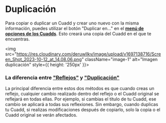 # Duplicación

Para copiar o duplicar un Cuadd y crear uno nuevo con la misma información, puedes utilizar el botón "Duplicar en..." en el [**menú de opciones de los Cuadds**](./CuaddOptionMenu.md). Esto creará una copia del Cuadd en el que te encuentras.

 <img src="https://res.cloudinary.com/deruwllkv/image/upload/v1697138716/Screen_Shot_2023-10-12_at_14.08.06.png" className="image-1" alt="Imagen duplicación" style={{ height: '250px' }}></img> 

### La diferencia entre ["Reflejos"](./Reflections.md) y ["Duplicación"](./Duplication.md)

La principal diferencia entre estos dos métodos es que cuando creas un reflejo, cualquier cambio realizado dentro del reflejo o el Cuadd original se reflejará en todas ellas. Por ejemplo, si cambias el título de tu Cuadd, ese cambio se aplicará a todas sus reflexiones. Sin embargo, cuando duplicas tu Cuadd, si realizas modificaciones después de copiarlo, solo la copia o el Cuadd original se verán afectados.